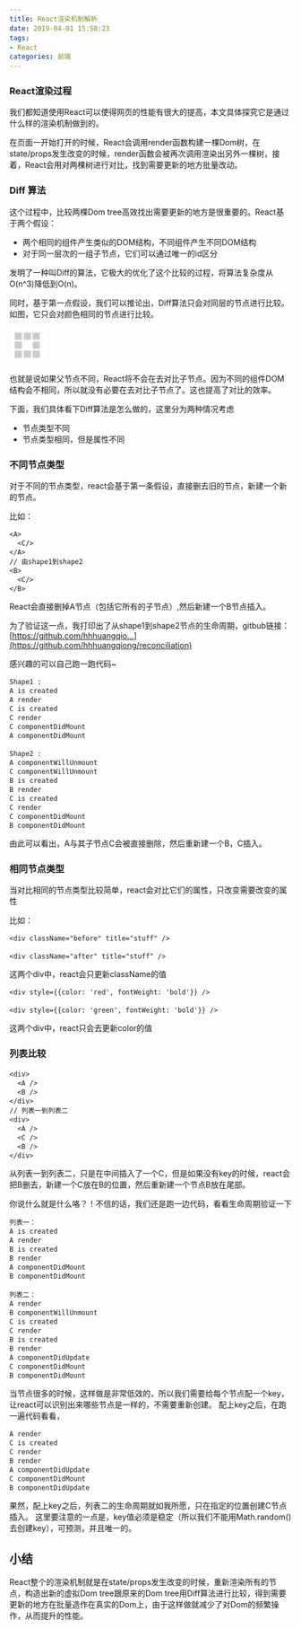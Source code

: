 ```yaml
---
title: React渲染机制解析
date: 2019-04-01 15:58:23
tags:
- React
categories: 前端
---
```


### React渲染过程

我们都知道使用React可以使得网页的性能有很大的提高，本文具体探究它是通过什么样的渲染机制做到的。

在页面一开始打开的时候，React会调用render函数构建一棵Dom树，在state/props发生改变的时候，render函数会被再次调用渲染出另外一棵树，接着，React会用对两棵树进行对比，找到需要更新的地方批量改动。

### Diff 算法

这个过程中，比较两棵Dom tree高效找出需要更新的地方是很重要的。React基于两个假设：

- 两个相同的组件产生类似的DOM结构，不同组件产生不同DOM结构
- 对于同一层次的一组子节点，它们可以通过唯一的id区分

发明了一种叫Diff的算法，它极大的优化了这个比较的过程，将算法复杂度从O(n^3)降低到O(n)。

同时，基于第一点假设，我们可以推论出，Diff算法只会对同层的节点进行比较。如图，它只会对颜色相同的节点进行比较。

![img](React渲染机制解析/squares.svg)

也就是说如果父节点不同，React将不会在去对比子节点。因为不同的组件DOM结构会不相同，所以就没有必要在去对比子节点了。这也提高了对比的效率。

下面，我们具体看下Diff算法是怎么做的，这里分为两种情况考虑

- 节点类型不同
- 节点类型相同，但是属性不同

### 不同节点类型

对于不同的节点类型，react会基于第一条假设，直接删去旧的节点，新建一个新的节点。

比如：

```
<A>
  <C/>
</A>
// 由shape1到shape2
<B>
  <C/>
</B>
```

React会直接删掉A节点（包括它所有的子节点）,然后新建一个B节点插入。

为了验证这一点，我打印出了从shape1到shape2节点的生命周期，gitbub链接：
[https://github.com/hhhuangqio...](https://github.com/hhhuangqiong/reconciliation)

感兴趣的可以自己跑一跑代码~

```
Shape1 :
A is created 
A render
C is created
C render
C componentDidMount
A componentDidMount

Shape2 :
A componentWillUnmount
C componentWillUnmount
B is created
B render
C is created
C render
C componentDidMount
B componentDidMount
```

由此可以看出，A与其子节点C会被直接删除，然后重新建一个B，C插入。

### 相同节点类型

当对比相同的节点类型比较简单，react会对比它们的属性，只改变需要改变的属性

比如：

```
<div className="before" title="stuff" />

<div className="after" title="stuff" />
```

这两个div中，react会只更新className的值

```
<div style={{color: 'red', fontWeight: 'bold'}} />

<div style={{color: 'green', fontWeight: 'bold'}} />
```

这两个div中，react只会去更新color的值

### 列表比较

```
<div>
  <A />
  <B />
</div>
// 列表一到列表二
<div>
  <A />
  <C />
  <B />
</div>
```

从列表一到列表二，只是在中间插入了一个C，但是如果没有key的时候，react会把B删去，新建一个C放在B的位置，然后重新建一个节点B放在尾部。

你说什么就是什么咯？！不信的话，我们还是跑一边代码，看看生命周期验证一下

```
列表一：
A is created
A render
B is created
B render
A componentDidMount
B componentDidMount

列表二：
A render
B componentWillUnmount
C is created
C render
B is created
B render
A componentDidUpdate
C componentDidMount
B componentDidMount
```

当节点很多的时候，这样做是非常低效的，所以我们需要给每个节点配一个key，让react可以识别出来哪些节点是一样的，不需要重新创建。
配上key之后，在跑一遍代码看看，

```
A render
C is created
C render
B render
A componentDidUpdate
C componentDidMount
B componentDidUpdate
```

果然，配上key之后，列表二的生命周期就如我所愿，只在指定的位置创建C节点插入。
这里要注意的一点是，key值必须是稳定（所以我们不能用Math.random()去创建key），可预测，并且唯一的。

## 小结

React整个的渲染机制就是在state/props发生改变的时候，重新渲染所有的节点，构造出新的虚拟Dom tree跟原来的Dom tree用Diff算法进行比较，得到需要更新的地方在批量造作在真实的Dom上，由于这样做就减少了对Dom的频繁操作，从而提升的性能。